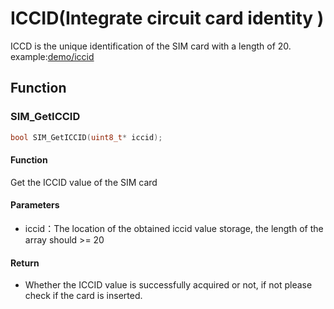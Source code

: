 ICCID(Integrate circuit card identity )
===

ICCD is the unique identification of the SIM card with a length of 20.
example:[demo/iccid](https://github.com/Ai-Thinker-Open/GPRS_C_SDK/blob/master/demo/iccid/src/demo_iccid.c)

## Function

### SIM_GetICCID

```c
bool SIM_GetICCID(uint8_t* iccid);
```

#### Function

Get the ICCID value of the SIM card

#### Parameters

* iccid：The location of the obtained iccid value storage, the length of the array should >= 20

#### Return

* Whether the ICCID value is successfully acquired or not, if not please check if the card is inserted.

